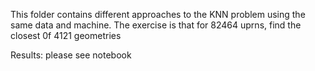 This folder contains different approaches to the KNN problem using the
same data and machine.
The exercise is that for 82464 uprns, find the closest 0f 4121 geometries

Results: please see notebook

